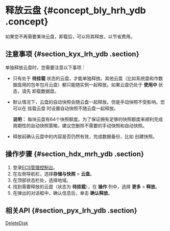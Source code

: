 # 释放云盘 {#concept_bly_hrh_ydb .concept}

如果您不再需要某块云盘，卸载后，可以将其释放，以节省费用。

## 注意事项 {#section_kyx_lrh_ydb .section}

单独释放云盘时，您需要注意以下事项：

-   只有处于 **待挂载** 状态的云盘，才能单独释放。其他云盘（比如系统盘和作数据盘用的包年包月云盘）都只能随实例一起释放。如果云盘仍处于 **使用中** 状态，请先 卸载数据盘。
-   默认情况下，云盘的自动快照会随云盘一起释放。但是手动快照不受影响。您可以在 挂载云盘 时设置自动快照不随云盘一起释放。

    **说明：** 每块云盘有64个快照额度。为了保证拥有足够的快照额度来顺利完成周期性的自动快照策略，建议您删除不需要的手动快照和自动快照。

-   释放前确认云盘中的内容是否仍然有效，完成数据备份，比如 创建快照。

## 操作步骤 {#section_hdx_mrh_ydb .section}

1.  登录[ECS管理控制台](https://ecs.console.aliyun.com)。
2.  在左侧导航栏，选择**存储与快照** \> **云盘**。
3.  在顶部状态栏处，选择地域。
4.  找到需要释放的云盘（状态为 **待挂载**），在 **操作** 列中，选择 **更多** \> **释放**。
5.  在弹出的对话框中，确认信息后，单击 **确认释放**。

## 相关API {#section_pyx_lrh_ydb .section}

[DeleteDisk](../intl.zh-CN/API参考/磁盘/DeleteDisk.md#)

